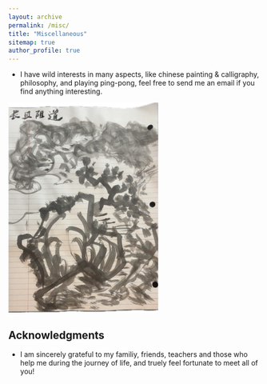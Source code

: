 ```yaml
---
layout: archive
permalink: /misc/
title: "Miscellaneous"
sitemap: true
author_profile: true
---
```


- I have wild interests in many aspects, like chinese painting & calligraphy, philosophy, and playing ping-pong, feel free to send me an email if you find anything interesting.

<img src="/images/example.png" alt="本地图片" width="300" />


## Acknowledgments
- I am sincerely grateful to my familiy, friends, teachers and those who help me during the journey of life, and truely feel fortunate to meet all of you!
